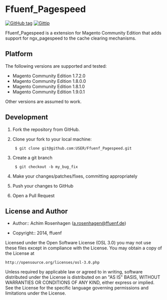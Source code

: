 Ffuenf_Pagespeed
================
[![GitHub tag](http://img.shields.io/github/tag/ffuenf/Ffuenf_Pagespeed.svg)][tag]
[![Gittip](http://img.shields.io/gittip/arosenhagen.svg)][gittip]

[tag]: https://github.com/ffuenf/Ffuenf_Pagespeed/tags
[gittip]: https://www.gittip.com/arosenhagen

Ffuenf_Pagespeed is a extension for Magento Community Edition that adds support for ngx_pagespeed to the cache clearing mechanisms.

Platform
--------

The following versions are supported and tested:

* Magento Community Edition 1.7.2.0
* Magento Community Edition 1.8.0.0
* Magento Community Edition 1.8.1.0
* Magento Community Edition 1.9.0.1

Other versions are assumed to work.

Development
-----------
1. Fork the repository from GitHub.
2. Clone your fork to your local machine:

        $ git clone git@github.com:USER/Ffuenf_Pagespeed.git

3. Create a git branch

        $ git checkout -b my_bug_fix

4. Make your changes/patches/fixes, committing appropriately
5. Push your changes to GitHub
6. Open a Pull Request

License and Author
------------------

- Author:: Achim Rosenhagen (<a.rosenhagen@ffuenf.de>)

- Copyright:: 2014, ffuenf

Licensed under the Open Software License (OSL 3.0)
you may not use these files except in compliance with the License.
You may obtain a copy of the License at

    http://opensource.org/licenses/osl-3.0.php

Unless required by applicable law or agreed to in writing, software
distributed under the License is distributed on an "AS IS" BASIS,
WITHOUT WARRANTIES OR CONDITIONS OF ANY KIND, either express or implied.
See the License for the specific language governing permissions and
limitations under the License.
